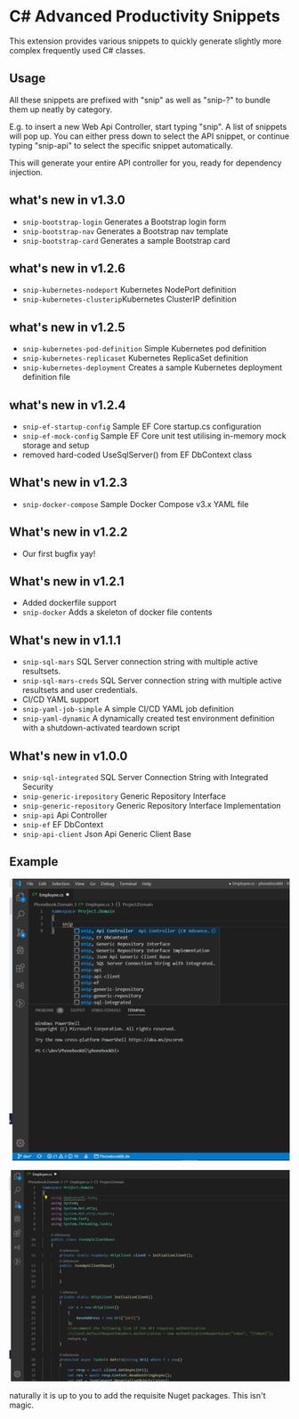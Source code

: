 # C# Advanced Productivity Snippets
This extension provides various snippets to quickly generate slightly more complex frequently used C# classes.

## Usage
All these snippets are prefixed with "snip" as well as "snip-?" to bundle them up neatly by category.

E.g. to insert a new Web Api Controller, start typing "snip". A list of snippets will pop up. You can either press down to select the API snippet, or continue typing "snip-api" to select the specific snippet automatically.

This will generate your entire API controller for you, ready for dependency injection.

## what's new in v1.3.0
- `snip-bootstrap-login` Generates a Bootstrap login form
- `snip-bootstrap-nav` Generates a Bootstrap nav template
- `snip-bootstrap-card` Generates a sample Bootstrap card

## what's new in v1.2.6
- `snip-kubernetes-nodeport` Kubernetes NodePort definition
- `snip-kubernetes-clusterip`Kubernetes ClusterIP definition

## what's new in v1.2.5
- `snip-kubernetes-pod-definition` Simple Kubernetes pod definition
- `snip-kubernetes-replicaset` Kubernetes ReplicaSet definition
- `snip-kubernetes-deployment` Creates a sample Kubernetes deployment definition file

## what's new in v1.2.4
- `snip-ef-startup-config` Sample EF Core startup.cs configuration
- `snip-ef-mock-config` Sample EF Core unit test utilising in-memory mock storage and setup
- removed hard-coded UseSqlServer() from EF DbContext class

## What's new in v1.2.3
- `snip-docker-compose` Sample Docker Compose v3.x YAML file

## What's new in v1.2.2
- Our first bugfix yay!

## What's new in v1.2.1
- Added dockerfile support
- `snip-docker` Adds a skeleton of docker file contents
## What's new in v1.1.1
- `snip-sql-mars` SQL Server connection string with multiple active resultsets.
- `snip-sql-mars-creds` SQL Server connection string with multiple active resultsets and user credentials.
- CI/CD YAML support
- `snip-yaml-job-simple` A simple CI/CD YAML job definition
- `snip-yaml-dynamic` A dynamically created test environment definition with a shutdown-activated teardown script

## What's new in v1.0.0
- `snip-sql-integrated` SQL Server Connection String with Integrated Security 
- `snip-generic-irepository` Generic Repository Interface 
- `snip-generic-repository` Generic Repository Interface Implementation 
- `snip-api` Api Controller
- `snip-ef` EF DbContext
- `snip-api-client` Json Api Generic Client Base

## Example 
![type "snip"](https://raw.githubusercontent.com/mavusi/csquicksnips/master/snip.png)

![profit](https://raw.githubusercontent.com/mavusi/csquicksnips/master/snipres.png)

naturally it is up to you to add the requisite Nuget packages. This isn't magic.